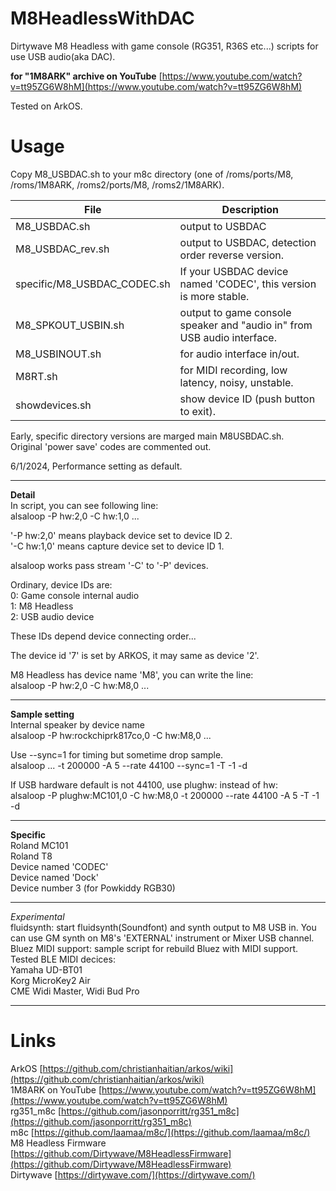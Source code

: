 # M8HeadlessWithDAC
Dirtywave M8 Headless with game console (RG351, R36S etc...) scripts for use USB audio(aka DAC).

**for "1M8ARK" archive on YouTube**
[https://www.youtube.com/watch?v=tt95ZG6W8hM](https://www.youtube.com/watch?v=tt95ZG6W8hM)

Tested on ArkOS.  
  
# Usage  
Copy M8_USBDAC.sh to your m8c directory (one of /roms/ports/M8, /roms/1M8ARK, /roms2/ports/M8, /roms2/1M8ARK).  
  
|File|Description|
|---|---|
|M8_USBDAC.sh|output to USBDAC|  
|M8_USBDAC_rev.sh|output to USBDAC, detection order reverse version.|  
|specific/M8_USBDAC_CODEC.sh|If your USBDAC device named 'CODEC', this version is more stable.|  
|M8_SPKOUT_USBIN.sh|output to game console speaker and "audio in" from USB audio interface.|  
|M8_USBINOUT.sh|for audio interface in/out.|  
|M8RT.sh|for MIDI recording, low latency, noisy, unstable.|  
|showdevices.sh|show device ID (push button to exit).|  
  
Early, specific directory versions are marged main M8USBDAC.sh.  
Original 'power save' codes are commented out.  

6/1/2024, Performance setting as default.  

---
  

**Detail**  
In script, you can see following line:  
alsaloop -P hw:2,0 -C hw:1,0 ...  
  
'-P hw:2,0' means playback device set to device ID 2.  
'-C hw:1,0' means capture device set to device ID 1.  
  
alsaloop works pass stream '-C' to '-P' devices.  

Ordinary, device IDs are:  
0: Game console internal audio  
1: M8 Headless  
2: USB audio device  

These IDs depend device connecting order...  

The device id '7' is set by ARKOS, it may same as device '2'.  

M8 Headless has device name 'M8', you can write the line:  
alsaloop -P hw:2,0 -C hw:M8,0 ...  

---
**Sample setting**  
Internal speaker by device name  
alsaloop -P hw:rockchiprk817co,0 -C hw:M8,0 ...  
    
Use --sync=1 for timing but sometime drop sample.  
alsaloop ... -t 200000 -A 5 --rate 44100 --sync=1 -T -1 -d  
  
If USB hardware default is not 44100, use plughw: instead of hw:  
alsaloop -P plughw:MC101,0 -C hw:M8,0 -t 200000 --rate 44100 -A 5 -T -1 -d  
  
---
**Specific**  
Roland MC101  
Roland T8  
Device named 'CODEC'  
Device named 'Dock'  
Device number 3 (for Powkiddy RGB30)  

---
*Experimental*  
fluidsynth: start fluidsynth(Soundfont) and synth output to M8 USB in.  You can use GM synth on M8's 'EXTERNAL' instrument or Mixer USB channel.   
Bluez MIDI support: sample script for rebuild Bluez with MIDI support.  
Tested BLE MIDI decices:  
Yamaha UD-BT01  
Korg MicroKey2 Air  
CME Widi Master, Widi Bud Pro  

---
# Links
ArkOS [https://github.com/christianhaitian/arkos/wiki](https://github.com/christianhaitian/arkos/wiki)  
1M8ARK on YouTube [https://www.youtube.com/watch?v=tt95ZG6W8hM](https://www.youtube.com/watch?v=tt95ZG6W8hM)  
rg351_m8c [https://github.com/jasonporritt/rg351_m8c](https://github.com/jasonporritt/rg351_m8c)  
m8c [https://github.com/laamaa/m8c/](https://github.com/laamaa/m8c/)  
M8 Headless Firmware [https://github.com/Dirtywave/M8HeadlessFirmware](https://github.com/Dirtywave/M8HeadlessFirmware)  
Dirtywave [https://dirtywave.com/](https://dirtywave.com/)  
